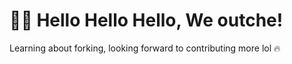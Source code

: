 # 👋🏻 Hello Hello Hello, We outche!
Learning about forking, looking forward to contributing more lol 🔥
